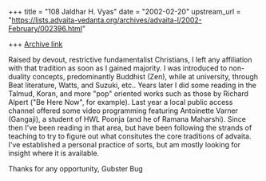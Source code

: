 +++
title = "108 Jaldhar H. Vyas"
date = "2002-02-20"
upstream_url = "https://lists.advaita-vedanta.org/archives/advaita-l/2002-February/002396.html"

+++
[Archive link](https://lists.advaita-vedanta.org/archives/advaita-l/2002-February/002396.html)

  Raised by devout, restrictive fundamentalist Christians, I left any
affiliation with that tradition as soon as I gained majority.  I was
introduced to non-duality concepts, predominantly Buddhist (Zen), while at
university, through Beat literature, Watts, and Suzuki, etc..  Years later I
did some reading in the Talmud, Koran, and more "pop" oriented works such as
those by Richard Alpert ("Be Here Now", for example).  Last year a local
public access channel offered some video programming featuring Antoinette
Varner (Gangaji), a student of HWL Poonja (and he of Ramana Maharshi).
Since then I've been reading in that area, but have been following the
strands of teaching to try to figure out what consitutes the core traditions
of advaita.  I've established a personal practice of sorts, but am mostly
looking for insight where it is available.

Thanks for any opportunity,
Gubster Bug

